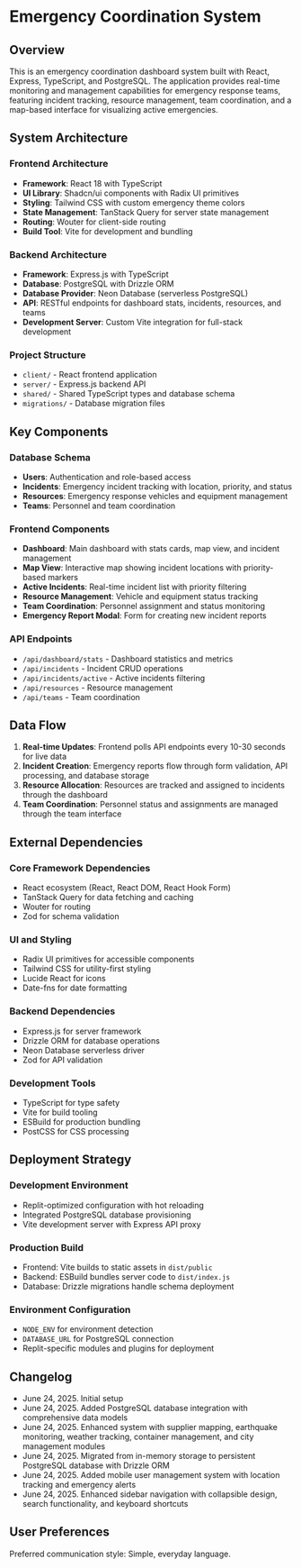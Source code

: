 # Emergency Coordination System

## Overview

This is an emergency coordination dashboard system built with React, Express, TypeScript, and PostgreSQL. The application provides real-time monitoring and management capabilities for emergency response teams, featuring incident tracking, resource management, team coordination, and a map-based interface for visualizing active emergencies.

## System Architecture

### Frontend Architecture
- **Framework**: React 18 with TypeScript
- **UI Library**: Shadcn/ui components with Radix UI primitives
- **Styling**: Tailwind CSS with custom emergency theme colors
- **State Management**: TanStack Query for server state management
- **Routing**: Wouter for client-side routing
- **Build Tool**: Vite for development and bundling

### Backend Architecture
- **Framework**: Express.js with TypeScript
- **Database**: PostgreSQL with Drizzle ORM
- **Database Provider**: Neon Database (serverless PostgreSQL)
- **API**: RESTful endpoints for dashboard stats, incidents, resources, and teams
- **Development Server**: Custom Vite integration for full-stack development

### Project Structure
- `client/` - React frontend application
- `server/` - Express.js backend API
- `shared/` - Shared TypeScript types and database schema
- `migrations/` - Database migration files

## Key Components

### Database Schema
- **Users**: Authentication and role-based access
- **Incidents**: Emergency incident tracking with location, priority, and status
- **Resources**: Emergency response vehicles and equipment management
- **Teams**: Personnel and team coordination

### Frontend Components
- **Dashboard**: Main dashboard with stats cards, map view, and incident management
- **Map View**: Interactive map showing incident locations with priority-based markers
- **Active Incidents**: Real-time incident list with priority filtering
- **Resource Management**: Vehicle and equipment status tracking
- **Team Coordination**: Personnel assignment and status monitoring
- **Emergency Report Modal**: Form for creating new incident reports

### API Endpoints
- `/api/dashboard/stats` - Dashboard statistics and metrics
- `/api/incidents` - Incident CRUD operations
- `/api/incidents/active` - Active incidents filtering
- `/api/resources` - Resource management
- `/api/teams` - Team coordination

## Data Flow

1. **Real-time Updates**: Frontend polls API endpoints every 10-30 seconds for live data
2. **Incident Creation**: Emergency reports flow through form validation, API processing, and database storage
3. **Resource Allocation**: Resources are tracked and assigned to incidents through the dashboard
4. **Team Coordination**: Personnel status and assignments are managed through the team interface

## External Dependencies

### Core Framework Dependencies
- React ecosystem (React, React DOM, React Hook Form)
- TanStack Query for data fetching and caching
- Wouter for routing
- Zod for schema validation

### UI and Styling
- Radix UI primitives for accessible components
- Tailwind CSS for utility-first styling
- Lucide React for icons
- Date-fns for date formatting

### Backend Dependencies
- Express.js for server framework
- Drizzle ORM for database operations
- Neon Database serverless driver
- Zod for API validation

### Development Tools
- TypeScript for type safety
- Vite for build tooling
- ESBuild for production bundling
- PostCSS for CSS processing

## Deployment Strategy

### Development Environment
- Replit-optimized configuration with hot reloading
- Integrated PostgreSQL database provisioning
- Vite development server with Express API proxy

### Production Build
- Frontend: Vite builds to static assets in `dist/public`
- Backend: ESBuild bundles server code to `dist/index.js`
- Database: Drizzle migrations handle schema deployment

### Environment Configuration
- `NODE_ENV` for environment detection
- `DATABASE_URL` for PostgreSQL connection
- Replit-specific modules and plugins for deployment

## Changelog

- June 24, 2025. Initial setup
- June 24, 2025. Added PostgreSQL database integration with comprehensive data models
- June 24, 2025. Enhanced system with supplier mapping, earthquake monitoring, weather tracking, container management, and city management modules
- June 24, 2025. Migrated from in-memory storage to persistent PostgreSQL database with Drizzle ORM
- June 24, 2025. Added mobile user management system with location tracking and emergency alerts
- June 24, 2025. Enhanced sidebar navigation with collapsible design, search functionality, and keyboard shortcuts

## User Preferences

Preferred communication style: Simple, everyday language.